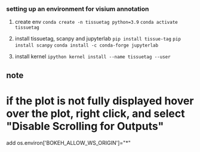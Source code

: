 
### setting up an environment for visium annotation

1) create env `conda create -n tissuetag python=3.9` `conda activate tissuetag`

2) install tissuetag, scanpy and jupyterlab `pip install tissue-tag` `pip install scanpy` `conda install -c conda-forge jupyterlab`

3) install kernel  `ipython kernel install --name tissuetag --user`

## note 
# if the plot is not fully displayed hover over the plot, right click, and select "Disable Scrolling for Outputs"


add os.environ['BOKEH_ALLOW_WS_ORIGIN']="*"

